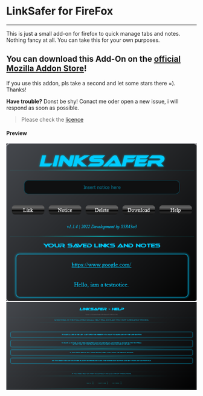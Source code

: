 # LinkSafer for FireFox #

---
This is just a small add-on for firefox to quick manage tabs and notes. Nothing fancy at all.
You can take this for your own purposes.

## You can download this Add-On on the [official Mozilla Addon Store](https://addons.mozilla.org/de/firefox/addon/linksafer/)! ##

If you use this addon, pls take a second and let some stars there =). Thanks!

**Have trouble?** Donst be shy! Conact me oder open a new issue, i will respond as soon as possible.

>Please check the [licence](https://github.com/sera619/LinkSafer-FireFox/blob/master/LICENCE)

#### Preview ####

![Screenshot](assets/screen2-newui.png)
![Screenshot2](assets/helppage.png)
